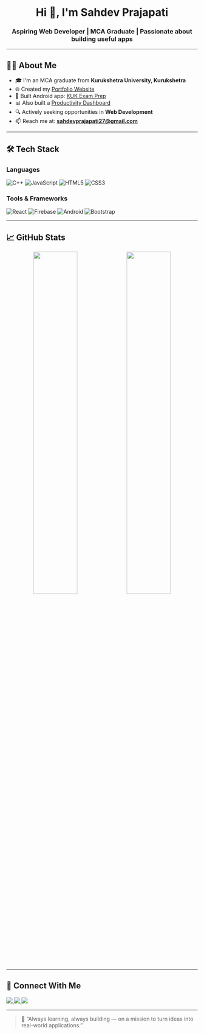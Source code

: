 <h1 align="center">Hi 👋, I'm Sahdev Prajapati</h1>
<h3 align="center">Aspiring Web Developer | MCA Graduate | Passionate about building useful apps</h3>

---

## 🧑‍🎓 About Me

- 🎓 I'm an MCA graduate from **Kurukshetra University, Kurukshetra**
- 🌐 Created my [Portfolio Website](https://github.com/SahdevPrajapati18/portfolio)
- 📱 Built Android app: [KUK Exam Prep](https://github.com/SahdevPrajapati18/kukexamprep)
- 📊 Also built a [Productivity Dashboard](https://github.com/SahdevPrajapati18/productivity-dashboard)
- 🔍 Actively seeking opportunities in **Web Development**
- 📫 Reach me at: **sahdevprajapati27@gmail.com**

---

## 🛠️ Tech Stack

### Languages  
![C++](https://img.shields.io/badge/C++-blue?style=for-the-badge&logo=c++&logoColor=white)
![JavaScript](https://img.shields.io/badge/JavaScript-yellow?style=for-the-badge&logo=javascript&logoColor=black)
![HTML5](https://img.shields.io/badge/HTML5-orange?style=for-the-badge&logo=html5)
![CSS3](https://img.shields.io/badge/CSS3-blue?style=for-the-badge&logo=css3)

### Tools & Frameworks  
![React](https://img.shields.io/badge/React-black?style=for-the-badge&logo=react)
![Firebase](https://img.shields.io/badge/Firebase-yellow?style=for-the-badge&logo=firebase)
![Android](https://img.shields.io/badge/Android-green?style=for-the-badge&logo=android)
![Bootstrap](https://img.shields.io/badge/Bootstrap-purple?style=for-the-badge&logo=bootstrap)

---

## 📈 GitHub Stats

<p align="center">
  <img src="https://github-readme-stats.vercel.app/api?username=SahdevPrajapati18&show_icons=true&theme=tokyonight" width="48%" />
  <img src="https://github-readme-streak-stats.herokuapp.com/?user=SahdevPrajapati18&theme=tokyonight" width="48%" />
</p>

---

## 🔗 Connect With Me

<p>
  <a href="https://www.linkedin.com/in/sahdev-prajapati/" target="_blank">
    <img src="https://img.shields.io/badge/LinkedIn-blue?style=for-the-badge&logo=linkedin" />
  </a>
  <a href="mailto:sahdevprajapati27@gmail.com">
    <img src="https://img.shields.io/badge/Gmail-red?style=for-the-badge&logo=gmail&logoColor=white" />
  </a>
  <a href="https://github.com/SahdevPrajapati18">
    <img src="https://img.shields.io/badge/GitHub-black?style=for-the-badge&logo=github" />
  </a>
</p>

---

> 🚀 “Always learning, always building — on a mission to turn ideas into real-world applications.”

